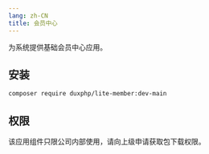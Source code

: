 ```yaml
---
lang: zh-CN
title: 会员中心
---
```


为系统提供基础会员中心应用。

## 安装

``` bash
composer require duxphp/lite-member:dev-main 
```

## 权限

该应用组件只限公司内部使用，请向上级申请获取包下载权限。